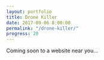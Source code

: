 ```yaml
---
layout: portfolio
title: Drone Killer
date: 2017-09-06 8:00:00
permalink: "/drone-killer/"
progress: 20
---
```



Coming soon to a website near you...
